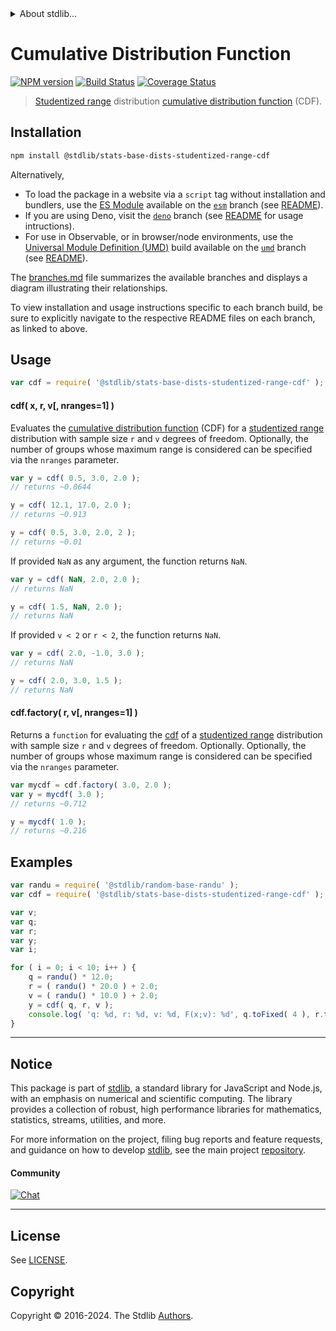<!--

@license Apache-2.0

Copyright (c) 2022 The Stdlib Authors.

Licensed under the Apache License, Version 2.0 (the "License");
you may not use this file except in compliance with the License.
You may obtain a copy of the License at

   http://www.apache.org/licenses/LICENSE-2.0

Unless required by applicable law or agreed to in writing, software
distributed under the License is distributed on an "AS IS" BASIS,
WITHOUT WARRANTIES OR CONDITIONS OF ANY KIND, either express or implied.
See the License for the specific language governing permissions and
limitations under the License.

-->


<details>
  <summary>
    About stdlib...
  </summary>
  <p>We believe in a future in which the web is a preferred environment for numerical computation. To help realize this future, we've built stdlib. stdlib is a standard library, with an emphasis on numerical and scientific computation, written in JavaScript (and C) for execution in browsers and in Node.js.</p>
  <p>The library is fully decomposable, being architected in such a way that you can swap out and mix and match APIs and functionality to cater to your exact preferences and use cases.</p>
  <p>When you use stdlib, you can be absolutely certain that you are using the most thorough, rigorous, well-written, studied, documented, tested, measured, and high-quality code out there.</p>
  <p>To join us in bringing numerical computing to the web, get started by checking us out on <a href="https://github.com/stdlib-js/stdlib">GitHub</a>, and please consider <a href="https://opencollective.com/stdlib">financially supporting stdlib</a>. We greatly appreciate your continued support!</p>
</details>

# Cumulative Distribution Function

[![NPM version][npm-image]][npm-url] [![Build Status][test-image]][test-url] [![Coverage Status][coverage-image]][coverage-url] <!-- [![dependencies][dependencies-image]][dependencies-url] -->

> [Studentized range][studentized-range] distribution [cumulative distribution function][cdf] (CDF).

<section class="intro">

</section>

<!-- /.intro -->

<section class="installation">

## Installation

```bash
npm install @stdlib/stats-base-dists-studentized-range-cdf
```

Alternatively,

-   To load the package in a website via a `script` tag without installation and bundlers, use the [ES Module][es-module] available on the [`esm`][esm-url] branch (see [README][esm-readme]).
-   If you are using Deno, visit the [`deno`][deno-url] branch (see [README][deno-readme] for usage intructions).
-   For use in Observable, or in browser/node environments, use the [Universal Module Definition (UMD)][umd] build available on the [`umd`][umd-url] branch (see [README][umd-readme]).

The [branches.md][branches-url] file summarizes the available branches and displays a diagram illustrating their relationships.

To view installation and usage instructions specific to each branch build, be sure to explicitly navigate to the respective README files on each branch, as linked to above.

</section>

<section class="usage">

## Usage

```javascript
var cdf = require( '@stdlib/stats-base-dists-studentized-range-cdf' );
```

#### cdf( x, r, v\[, nranges=1] )

Evaluates the [cumulative distribution function][cdf] (CDF) for a [studentized range][studentized-range] distribution with sample size `r` and `v` degrees of freedom. Optionally, the number of groups whose maximum range is considered can be specified via the `nranges` parameter.

```javascript
var y = cdf( 0.5, 3.0, 2.0 );
// returns ~0.0644

y = cdf( 12.1, 17.0, 2.0 );
// returns ~0.913

y = cdf( 0.5, 3.0, 2.0, 2 );
// returns ~0.01
```

If provided `NaN` as any argument, the function returns `NaN`.

```javascript
var y = cdf( NaN, 2.0, 2.0 );
// returns NaN

y = cdf( 1.5, NaN, 2.0 );
// returns NaN
```

If provided `v < 2` or `r < 2`, the function returns `NaN`.

```javascript
var y = cdf( 2.0, -1.0, 3.0 );
// returns NaN

y = cdf( 2.0, 3.0, 1.5 );
// returns NaN
```

#### cdf.factory( r, v\[, nranges=1] )

Returns a `function` for evaluating the [cdf][cdf] of a [studentized range][studentized-range] distribution with sample size `r` and `v` degrees of freedom. Optionally. Optionally, the number of groups whose maximum range is considered can be specified via the `nranges` parameter.

```javascript
var mycdf = cdf.factory( 3.0, 2.0 );
var y = mycdf( 3.0 );
// returns ~0.712

y = mycdf( 1.0 );
// returns ~0.216
```

</section>

<!-- /.usage -->

<section class="examples">

## Examples

<!-- eslint no-undef: "error" -->

```javascript
var randu = require( '@stdlib/random-base-randu' );
var cdf = require( '@stdlib/stats-base-dists-studentized-range-cdf' );

var v;
var q;
var r;
var y;
var i;

for ( i = 0; i < 10; i++ ) {
    q = randu() * 12.0;
    r = ( randu() * 20.0 ) + 2.0;
    v = ( randu() * 10.0 ) + 2.0;
    y = cdf( q, r, v );
    console.log( 'q: %d, r: %d, v: %d, F(x;v): %d', q.toFixed( 4 ), r.toFixed( 4 ), v.toFixed( 4 ), y.toFixed( 4 ) );
}
```

</section>

<!-- /.examples -->

<!-- Section for related `stdlib` packages. Do not manually edit this section, as it is automatically populated. -->

<section class="related">

</section>

<!-- /.related -->

<!-- Section for all links. Make sure to keep an empty line after the `section` element and another before the `/section` close. -->


<section class="main-repo" >

* * *

## Notice

This package is part of [stdlib][stdlib], a standard library for JavaScript and Node.js, with an emphasis on numerical and scientific computing. The library provides a collection of robust, high performance libraries for mathematics, statistics, streams, utilities, and more.

For more information on the project, filing bug reports and feature requests, and guidance on how to develop [stdlib][stdlib], see the main project [repository][stdlib].

#### Community

[![Chat][chat-image]][chat-url]

---

## License

See [LICENSE][stdlib-license].


## Copyright

Copyright &copy; 2016-2024. The Stdlib [Authors][stdlib-authors].

</section>

<!-- /.stdlib -->

<!-- Section for all links. Make sure to keep an empty line after the `section` element and another before the `/section` close. -->

<section class="links">

[npm-image]: http://img.shields.io/npm/v/@stdlib/stats-base-dists-studentized-range-cdf.svg
[npm-url]: https://npmjs.org/package/@stdlib/stats-base-dists-studentized-range-cdf

[test-image]: https://github.com/stdlib-js/stats-base-dists-studentized-range-cdf/actions/workflows/test.yml/badge.svg?branch=main
[test-url]: https://github.com/stdlib-js/stats-base-dists-studentized-range-cdf/actions/workflows/test.yml?query=branch:main

[coverage-image]: https://img.shields.io/codecov/c/github/stdlib-js/stats-base-dists-studentized-range-cdf/main.svg
[coverage-url]: https://codecov.io/github/stdlib-js/stats-base-dists-studentized-range-cdf?branch=main

<!--

[dependencies-image]: https://img.shields.io/david/stdlib-js/stats-base-dists-studentized-range-cdf.svg
[dependencies-url]: https://david-dm.org/stdlib-js/stats-base-dists-studentized-range-cdf/main

-->

[chat-image]: https://img.shields.io/gitter/room/stdlib-js/stdlib.svg
[chat-url]: https://app.gitter.im/#/room/#stdlib-js_stdlib:gitter.im

[stdlib]: https://github.com/stdlib-js/stdlib

[stdlib-authors]: https://github.com/stdlib-js/stdlib/graphs/contributors

[umd]: https://github.com/umdjs/umd
[es-module]: https://developer.mozilla.org/en-US/docs/Web/JavaScript/Guide/Modules

[deno-url]: https://github.com/stdlib-js/stats-base-dists-studentized-range-cdf/tree/deno
[deno-readme]: https://github.com/stdlib-js/stats-base-dists-studentized-range-cdf/blob/deno/README.md
[umd-url]: https://github.com/stdlib-js/stats-base-dists-studentized-range-cdf/tree/umd
[umd-readme]: https://github.com/stdlib-js/stats-base-dists-studentized-range-cdf/blob/umd/README.md
[esm-url]: https://github.com/stdlib-js/stats-base-dists-studentized-range-cdf/tree/esm
[esm-readme]: https://github.com/stdlib-js/stats-base-dists-studentized-range-cdf/blob/esm/README.md
[branches-url]: https://github.com/stdlib-js/stats-base-dists-studentized-range-cdf/blob/main/branches.md

[stdlib-license]: https://raw.githubusercontent.com/stdlib-js/stats-base-dists-studentized-range-cdf/main/LICENSE

[cdf]: https://en.wikipedia.org/wiki/Cumulative_distribution_function

[studentized-range]: https://en.wikipedia.org/wiki/Studentized_range_distribution

</section>

<!-- /.links -->
